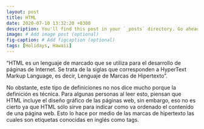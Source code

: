 ```yaml
---
layout: post
title: HTML
date: 2020-07-10 13:32:20 +0300
description: You'll find this post in your `_posts` directory. Go ahead and edit it and re-build the site to see your changes. # Add post description (optional)
image: # Add image post (optional)
fig-caption: # Add figcaption (optional)
tags: [Holidays, Hawaii]
---
```


“HTML es un lenguaje de marcado que se utiliza para el desarrollo de páginas de Internet. Se trata de la siglas que corresponden a HyperText Markup Language, es decir, Lenguaje de Marcas de Hipertexto”. 

No obstante, este tipo de definiciones no nos dice mucho porque la definición es técnica. Para algunas personas al leer esto, piensan que HTML incluye el diseño gráfico de las páginas web, sin embargo, eso no es cierto ya que HTML sólo sirve para indicar como va ordenado el contenido de una página web. Esto lo hace por medio de las marcas de hipertexto las cuales son etiquetas conocidas en inglés como tags.

